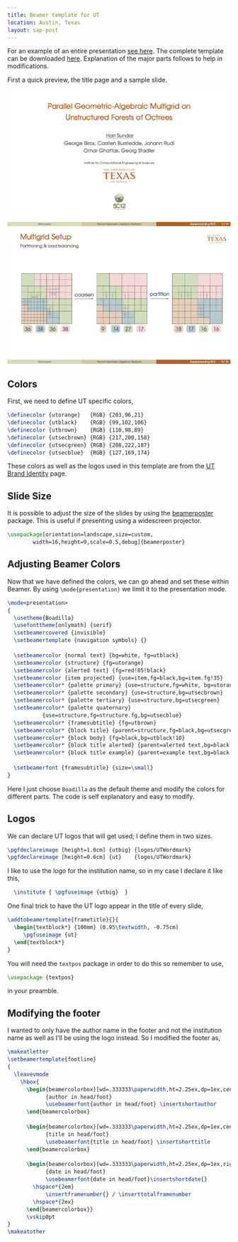 ```yaml
---
title: Beamer template for UT
location: Austin, Texas
layout: sap-post
---
```


For an example of an entire presentation [see here](/~hari/files/pres/sc12.pdf).
The complete template can be downloaded [here](/~hari/files/pres/utbeamer.tex). Explanation of the major parts follows to help in modifications.

First a quick preview, the title page and a sample slide.

<img class='inset top' src='/images/beamer_title.png' title='Title Page' alt='ut beamer' width='540px' />
<img class='inset top' src='/images/beamer_slide.png' title='Title Page' alt='ut beamer' width='540px' />

Colors
------
First, we need to define UT specific colors,
```latex
\definecolor {utorange}   {RGB} {203,96,21}
\definecolor {utblack}    {RGB} {99,102,106}
\definecolor {utbrown}    {RGB} {110,98,89}
\definecolor {utsecbrown} {RGB} {217,200,158}
\definecolor {utsecgreen} {RGB} {208,222,187}
\definecolor {utsecblue}  {RGB} {127,169,174}
```
These colors as well as the logos used in this template are from the [UT Brand Identity](http://www.utexas.edu/brand-guidelines/brand-identity) page.

Slide Size
----------
It is possible to adjust the size of the slides by using the [beamerposter](http://www-i6.informatik.rwth-aachen.de/~dreuw/latexbeamerposter.php) package. This is useful if presenting using a widescreen projector.

```latex
\usepackage[orientation=landscape,size=custom,
	    width=16,height=9,scale=0.5,debug]{beamerposter}
```

Adjusting Beamer Colors
-----------------------
Now that we have defined the colors, we can go ahead and set these within Beamer. By using `\mode{presentation}` we limit it to the presentation mode.

```latex
\mode<presentation>
{
  \usetheme{Boadilla}  
  \usefonttheme[onlymath] {serif}
  \setbeamercovered {invisible}
  \setbeamertemplate {navigation symbols} {}

  \setbeamercolor {normal text} {bg=white, fg=utblack}
  \setbeamercolor {structure} {fg=utorange}
  \setbeamercolor {alerted text} {fg=red!85!black}
  \setbeamercolor {item projected} {use=item,fg=black,bg=item.fg!35}
  \setbeamercolor* {palette primary} {use=structure,fg=white, bg=utorange}
  \setbeamercolor* {palette secondary} {use=structure,bg=utsecbrown}
  \setbeamercolor* {palette tertiary} {use=structure,bg=utsecgreen}
  \setbeamercolor* {palette quaternary} 
  		   {use=structure,fg=structure.fg,bg=utsecblue}
  \setbeamercolor* {framesubtitle} {fg=utbrown}
  \setbeamercolor* {block title} {parent=structure,fg=black,bg=utsecgreen}
  \setbeamercolor* {block body} {fg=black,bg=utblack!10}
  \setbeamercolor* {block title alerted} {parent=alerted text,bg=black!15}
  \setbeamercolor* {block title example} {parent=example text,bg=black!15}

  \setbeamerfont {framesubtitle} {size=\small}
}
```

Here I just choose `Boadilla` as the default theme and modify the colors for different parts. The code is self explanatory and easy to modify.

Logos
-----

We can declare UT logos that will get used; I define them in two sizes.

```latex
\pgfdeclareimage [height=1.0cm] {utbig} {logos/UTWordmark}
\pgfdeclareimage [height=0.6cm] {ut}    {logos/UTWordmark}
```

I like to use the logo for the institution name, so in my case I declare it like this,

```latex
  \institute { \pgfuseimage {utbig}  } 
```

One final trick to have the UT logo appear in the title of every slide,

```latex
\addtobeamertemplate{frametitle}{}{
  \begin{textblock*} {100mm} (0.95\textwidth, -0.75cm)
     \pgfuseimage {ut}
  \end{textblock*}
}
```

You will need the `textpos` package in order to do this so remember to use,

```latex
\usepackage {textpos}
```

in your preamble.


Modifying the footer
--------------------

I wanted to only have the author name in the footer and not the institution name as well as I'll be using the logo instead. So I modified the footer as,

```latex
\makeatletter
\setbeamertemplate{footline}
{
  \leavevmode
    \hbox{
      \begin{beamercolorbox}[wd=.333333\paperwidth,ht=2.25ex,dp=1ex,center]
      	    {author in head/foot}
        	\usebeamerfont{author in head/foot} \insertshortauthor  
      \end{beamercolorbox}
      
      \begin{beamercolorbox}[wd=.333333\paperwidth,ht=2.25ex,dp=1ex,center]
      	    {title in head/foot}
        	\usebeamerfont{title in head/foot} \insertshorttitle
      \end{beamercolorbox}
        
      \begin{beamercolorbox}[wd=.333333\paperwidth,ht=2.25ex,dp=1ex,right]
            {date in head/foot}
        	\usebeamerfont{date in head/foot}\insertshortdate{}
		\hspace*{2em}
        	\insertframenumber{} / \inserttotalframenumber
		\hspace*{2ex} 
      \end{beamercolorbox}}
      \vskip0pt
}
\makeatother
```
